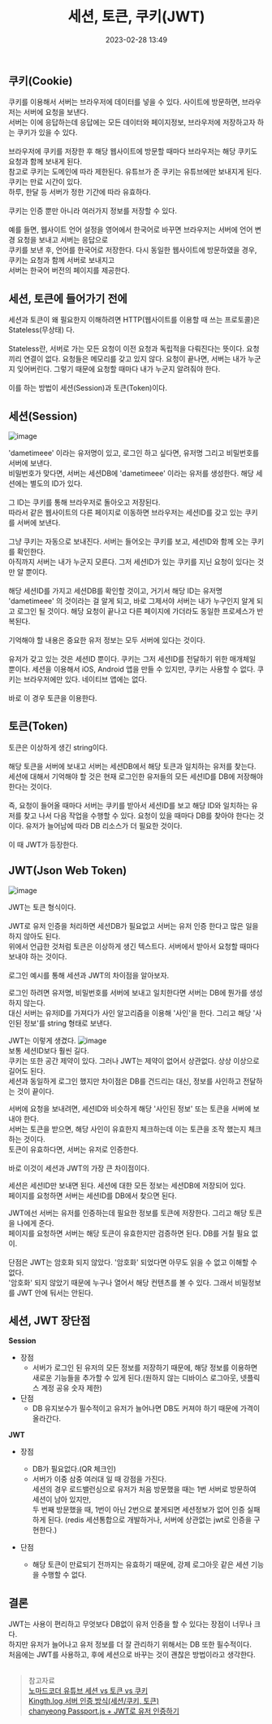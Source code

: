 ﻿---
title: 세션, 토큰, 쿠키(JWT)
date: 2023-02-28 13:49
categories: [CS]
tags: [세션, 토큰, 쿠키, session, token, JWT, CS]
sitemap:
  changefreq: daily
  priority: 1.0
---

## 쿠키(Cookie)

쿠키를 이용해서 서버는 브라우저에 데이터를 넣을 수 있다. 사이트에 방문하면, 브라우저는 서버에 요청을 보낸다. <br>서버는 이에 응답하는데 응답에는 모든 데이터와 페이지정보, 브라우저에 저장하고자 하는 쿠키가 있을 수 있다.<br><br> 브라우저에 쿠키를 저장한 후 해당 웹사이트에 방문할 때마다 브라우저는 해당 쿠키도 요청과 함께 보내게 된다.<br> 참고로 쿠키는 도메인에 따라 제한된다. 유튜브가 준 쿠키는 유튜브에만 보내지게 된다. 쿠키는 만료 시간이 있다.<br> 하루, 한달 등 서버가 정한 기간에 따라 유효하다.<br><br> 쿠키는 인증 뿐만 아니라 여러가지 정보를 저장할 수 있다.<br><br>예를 들면, 웹사이트 언어 설정을 영어에서 한국어로 바꾸면 브라우저는 서버에 언어 변경 요청을 보내고 서버는 응답으로<br> 쿠키를 보낸 후, 언어를 한국어로 저장한다. 다시 동일한 웹사이트에 방문하였을 경우, 쿠키는 요청과 함께 서버로 보내지고 <br>서버는 한국어 버전의 페이지를 제공한다.

## 세션, 토큰에 들어가기 전에

세션과 토큰이 왜 필요한지 이해하려면
HTTP(웹사이트를 이용할 때 쓰는 프로토콜)은 Stateless(무상태) 다.<br><br> Stateless란, 서버로 가는 모든 요청이 이전 요청과 독립적을 다뤄진다는 뜻이다. 요청끼리 연결이 없다. 요청들은 메모리를 갖고 있지 않다. 요청이 끝나면, 서버는 내가 누군지 잊어버린다. 그렇기 때문에 요청할 때마다 내가 누군지 알려줘야 한다.<br><br> 이를 하는 방법이 세션(Session)과 토큰(Token)이다.

## 세션(Session)

![image](https://user-images.githubusercontent.com/106083871/221753323-15473b3d-4d98-4463-8185-502b6923d1b2.png)

'dametimeee' 이라는 유저명이 있고, 로그인 하고 싶다면, 유저명 그리고 비밀번호를 서버에 보낸다.<br> 비밀번호가 맞다면, 서버는 세션DB에 'dametimeee' 이라는 유저를 생성한다. 해당 세션에는 별도의 ID가 있다.<br><br>
그 ID는 쿠키를 통해 브라우저로 돌아오고 저장된다.<br> 따라서 같은 웹사이트의 다른 페이지로 이동하면 브라우저는 세션ID를 갖고 있는 쿠키를 서버에 보낸다.<br><br> 그냥 쿠키는 자동으로 보내진다. 서버는 들어오는 쿠키를 보고, 세션ID와 함께 오는 쿠키를 확인한다.<br> 아직까지 서버는 내가 누군지 모른다.
그저 세션ID가 있는 쿠키를 지닌 요청이 있다는 것만 알 뿐이다.<br><br> 해당 세션ID를 가지고 세션DB를 확인할 것이고, 거기서 해당 ID는 유저명 'dametimeee' 의 것이라는 걸 알게 되고, 바로 그제서야 서버는 내가 누구인지 알게 되고 로그인 될 것이다. 해당 요청이 끝나고 다른 페이지에 가더라도 동일한 프로세스가 반복된다.<br><br>
기억해야 할 내용은 중요한 유저 정보는 모두 서버에 있다는 것이다.<br><br> 유저가 갖고 있는 것은 세션ID 뿐이다. 쿠키는 그저 세션ID를 전달하기 위한 매개체일 뿐이다. 세션을 이용해서 iOS, Android 앱을 만들 수 있지만, 쿠키는 사용할 수 없다. 쿠키는 브라우저에만 있다. 네이티브 앱에는 없다.<br><br> 바로 이 경우 토큰을 이용한다.

## 토큰(Token)

토큰은 이상하게 생긴 string이다.<br><br> 해당 토큰을 서버에 보내고 서버는 세션DB에서 해당 토큰과 일치하는 유저를 찾는다.<br> 세션에 대해서 기억해야 할 것은 현재 로그인한 유저들의 모든 세션ID를 DB에 저장해야 한다는 것이다.<br><br> 즉, 요청이 들어올 때마다 서버는 쿠키를 받아서 세션ID를 보고 해당 ID와 일치하는 유저를 찾고 나서 다음 작업을 수행할 수 있다. 요청이 있을 때마다 DB를 찾아야 한다는 것이다. 유저가 늘어남에 따라 DB 리소스가 더 필요한 것이다.<br><br> 이 때 JWT가 등장한다.

## JWT(Json Web Token)

![image](https://user-images.githubusercontent.com/106083871/221753874-ee53d147-e657-4ee6-8a68-b819946d7ba3.png)

JWT는 토큰 형식이다.<br><br> JWT로 유저 인증을 처리하면 세션DB가 필요없고
서버는 유저 인증 한다고 많은 일을 하지 않아도 된다. <br>위에서 언급한 것처럼 토큰은 이상하게 생긴 텍스트다. 서버에서 받아서 요청할 때마다 보내야 하는 것이다.<br><br>로그인 예시를 통해 세션과 JWT의 차이점을 알아보자.

로그인 하려면 유저명, 비밀번호를 서버에 보내고 일치한다면 서버는 DB에 뭔가를 생성하지 않는다. <br>대신 서버는 유저ID를 가져다가 사인 알고리즘을 이용해 '사인'을 한다. 그리고 해당 '사인된 정보'를 string 형태로 보낸다.

JWT는 이렇게 생겼다.
![image](https://user-images.githubusercontent.com/106083871/221762635-adc0cffb-4515-49f2-aa04-9f2a9490c1d8.png)
<br>
보통 세션ID보다 훨씬 길다.<br> 쿠키는 또한 공간 제약이 있다. 그러나 JWT는 제약이 없어서 상관없다. 상상 이상으로 길어도 된다.<br> 세션과 동일하게 로그인 했지만 차이점은 DB를 건드리는 대신, 정보를 사인하고 전달하는 것이 끝이다.

서버에 요청을 보내려면, 세션ID와 비슷하게 해당 '사인된 정보' 또는 토큰을 서버에 보내야 한다.<br> 서버는 토큰을 받으면, 해당 사인이 유효한지 체크하는데 이는 토큰을 조작 했는지 체크하는 것이다.<br> 토큰이 유효하다면, 서버는 유저로 인증한다. <br><br>바로 이것이 세션과 JWT의 가장 큰 차이점이다.

세션은 세션ID만 보내면 된다. 세션에 대한 모든 정보는 세션DB에 저장되어 있다.<br> 페이지를 요청하면 서버는 세션ID를 DB에서 찾으면 된다.

JWT에선 서버는 유저를 인증하는데 필요한 정보를 토큰에 저장한다.
그리고 해당 토큰을 나에게 준다.<br> 페이지를 요청하면 서버는 해당 토큰이 유효한지만 검증하면 된다. DB를 거칠 필요 없이.<br><br> 단점은 JWT는 암호화 되지 않았다. '암호화' 되었다면 아무도 읽을 수 없고 이해할 수 없다.<br> '암호화' 되지 않았기 때문에 누구나 열어서 해당 컨텐츠를 볼 수 있다. 그래서 비밀정보를 JWT 안에 둬서는 안된다.

## 세션, JWT 장단점

**Session**

- 장점
  - 서버가 로그인 된 유저의 모든 정보를 저장하기 때문에, 해당 정보를 이용하면 새로운 기능들을 추가할 수 있게 된다.(원하지 않는 디바이스 로그아웃, 넷플릭스 계정 공유 숫자 제한)
- 단점
  - DB 유지보수가 필수적이고 유저가 늘어나면 DB도 커져야 하기 때문에 가격이 올라간다.

**JWT**

- 장점

  - DB가 필요없다.(QR 체크인)
  - 서버가 이중 삼중 여러대 일 때 강점을 가진다.<br> 세션의 경우 로드밸런싱으로 유저가 처음 방문했을 때는 1번 서버로 방문하여 세션이 남아 있지만,<br> 두 번째 방문했을 때, 1번이 아닌 2번으로 붙게되면 세션정보가 없어 인증 실패하게 된다. (redis 세션통합으로 개발하거나, 서버에 상관없는 jwt로 인증을 구현한다.)

- 단점
  - 해당 토큰이 만료되기 전까지는 유효하기 때문에, 강제 로그아웃 같은 세션 기능을 수행할 수 없다.

## 결론

JWT는 사용이 편리하고 무엇보다 DB없이 유저 인증을 할 수 있다는 장점이 너무나 크다.<br> 하지만 유저가 늘어나고 유저 정보를 더 잘 관리하기 위해서는 DB 또한 필수적이다.<br> 처음에는 JWT를 사용하고, 후에 세션으로 바꾸는 것이 괜찮은 방법이라고 생각한다.<br><br>

> 참고자료 <br> [노마드코더 유튜브 세션 vs 토큰 vs 쿠키](https://www.youtube.com/watch?v=tosLBcAX1vk)<br> [Kingth.log 서버 인증 방식(세션/쿠키, 토큰)](https://velog.io/@kingth/%EC%84%9C%EB%B2%84-%EC%9D%B8%EC%A6%9D-%EB%B0%A9%EC%8B%9D%EC%84%B8%EC%85%98%EC%BF%A0%ED%82%A4-%ED%86%A0%ED%81%B0)<br> [chanyeong Passport.js + JWT로 유저 인증하기](https://chanyeong.com/blog/post/28)
